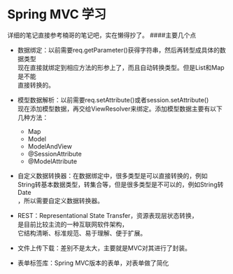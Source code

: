 # Spring MVC 学习
详细的笔记直接参考楠哥的笔记吧，实在懒得抄了。
####主要几个点
- 数据绑定：以前需要req.getParameter()获得字符串，然后再转型成具体的数据类型  
现在直接就绑定到相应方法的形参上了，而且自动转换类型。但是List和Map是不能  
直接转换的。
- 模型数据解析：以前需要req.setAttribute()或者session.setAttribute()  
现在添加模型数据，再交给ViewResolver来绑定。添加模型数据主要有以下几种方法：
  - Map
  - Model
  - ModelAndView
  - @SessionAttribute
  - @ModelAttribute
  
- 自定义数据转换器：在数据绑定中，很多类型是可以直接转换的，例如  
String转基本数据类型，转集合等，但是很多类型是不可以的，例如String转Date  
，所以需要自定义数据转换器。
- REST：Representational State Transfer，资源表现层状态转换，  
是目前比较主流的一种互联网软件架构，  
它结构清晰、标准规范、易于理解、便于扩展。
- 文件上传下载：差别不是太大，主要就是MVC对其进行了封装。
- 表单标签库：Spring MVC版本的表单，对表单做了简化

